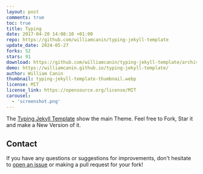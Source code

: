 ```yaml
---
layout: post
comments: true
toc: true
title: Typing
date: 2017-04-20 14:08:10 +01:00
repo: https://github.com/williamcanin/typing-jekyll-template
update_date: 2024-05-27
forks: 52
stars: 91
download: https://github.com/williamcanin/typing-jekyll-template/archive/master.zip
demo: https://williamcanin.github.io/typing-jekyll-template/
author: William Canin
thumbnail: typing-jekyll-template-thumbnail.webp
license: MIT
license_link: https://opensource.org/license/MIT
carousel:
  - 'screenshot.png'
---
```


The [Typing Jekyll Template](https://github.com/williamcanin/typing-jekyll-template/) show the main Theme. Feel free to Fork, Star it and make a New Version of it.

## Contact

If you have any questions or suggestions for improvements, don't hesitate to [open an issue](https://github.com/williamcanin/typing-jekyll-template/issues) or making a pull request for your fork!
